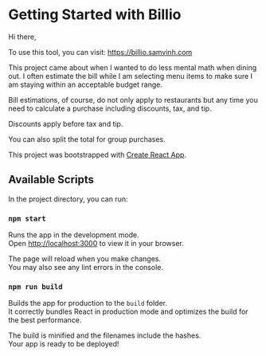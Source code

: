 # Getting Started with Billio

Hi there, 

To use this tool, you can visit: https://billio.samvinh.com

This project came about when I wanted to do less mental math when dining out. I often estimate the bill while I am selecting menu items to make sure I am staying within an acceptable budget range.

Bill estimations, of course, do not only apply to restaurants but any time you need to calculate a purchase including discounts, tax, and tip. 

Discounts apply before tax and tip.

You can also split the total for group purchases. 

This project was bootstrapped with [Create React App](https://github.com/facebook/create-react-app).

## Available Scripts

In the project directory, you can run:

### `npm start`

Runs the app in the development mode.\
Open [http://localhost:3000](http://localhost:3000) to view it in your browser.

The page will reload when you make changes.\
You may also see any lint errors in the console.

### `npm run build`

Builds the app for production to the `build` folder.\
It correctly bundles React in production mode and optimizes the build for the best performance.

The build is minified and the filenames include the hashes.\
Your app is ready to be deployed!

